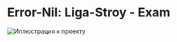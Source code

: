 # Error-Nil: Liga-Stroy - Exam

![Иллюстрация к проекту](https://api.webdmitriev.com/wp-content/uploads/2024/08/liga-stroy-exam-full-scaled.jpg)
